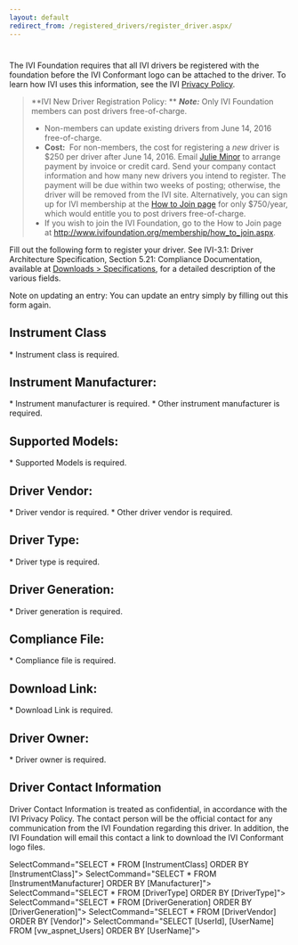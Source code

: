 ```yaml
---
layout: default
redirect_from: /registered_drivers/register_driver.aspx/
---
```


#

The IVI Foundation requires that all IVI drivers be registered with the
foundation before the IVI Conformant logo can be attached to the driver.
To learn how IVI uses this information, see the IVI [Privacy Policy](../privacy_policy.html).

> **IVI New Driver Registration Policy:
> **
> ***Note:*** Only IVI Foundation members can post drivers
> free-of-charge.
>
>   - Non-members can update existing drivers from June 14, 2016
>     free-of-charge.
>   - **Cost:**  For non-members, the cost for registering a *new*
>     driver is $250 per driver after June 14, 2016. Email [Julie Minor](mailto:admin@ivifoundation.org) to arrange payment by
>     invoice or credit card. Send your company contact information and
>     how many new drivers you intend to register. The payment will be
>     due within two weeks of posting; otherwise, the driver will be
>     removed from the IVI site. Alternatively, you can sign up for IVI
>     membership at the [How to Join page](http://ivifoundation.org/membership/how_to_join.html) for
>     only $750/year, which would entitle you to post drivers
>     free-of-charge.
>   - If you wish to join the IVI Foundation, go to the How to Join page
>     at <http://www.ivifoundation.org/membership/how_to_join.aspx>.
>

Fill out the following form to register your driver. See IVI-3.1: Driver
Architecture Specification, Section 5.21: Compliance Documentation,
available at [Downloads \> Specifications](../specifications/default.html), for a detailed
description of the various fields.

Note on updating an entry: You can update an entry simply by filling out
this form again.

## Instrument Class

\* Instrument class is required.

## Instrument Manufacturer:

\* Instrument manufacturer is required.
\* Other instrument manufacturer is required.

## Supported Models:

\* Supported Models is required.

## Driver Vendor:

\* Driver vendor is required.
\* Other driver vendor is required.

## Driver Type:

\* Driver type is required.

## Driver Generation:

\* Driver generation is required.

## Compliance File:

\* Compliance file is required.

## Download Link:

\* Download Link is required.

## Driver Owner:

\* Driver owner is required.

## Driver Contact Information
Driver Contact Information is treated as confidential, in accordance
with the IVI Privacy Policy. The contact person will be the official
contact for any communication from the IVI Foundation regarding this
driver. In addition, the IVI Foundation will email this contact a link
to download the IVI Conformant logo files.

SelectCommand="SELECT \* FROM \[InstrumentClass\] ORDER BY
\[InstrumentClass\]"\> SelectCommand="SELECT \* FROM
\[InstrumentManufacturer\] ORDER BY \[Manufacturer\]"\>
SelectCommand="SELECT \* FROM \[DriverType\] ORDER BY \[DriverType\]"\>
SelectCommand="SELECT \* FROM \[DriverGeneration\] ORDER BY
\[DriverGeneration\]"\> SelectCommand="SELECT \* FROM \[DriverVendor\]
ORDER BY \[Vendor\]"\> SelectCommand="SELECT \[UserId\], \[UserName\]
FROM \[vw\_aspnet\_Users\] ORDER BY \[UserName\]"\>
